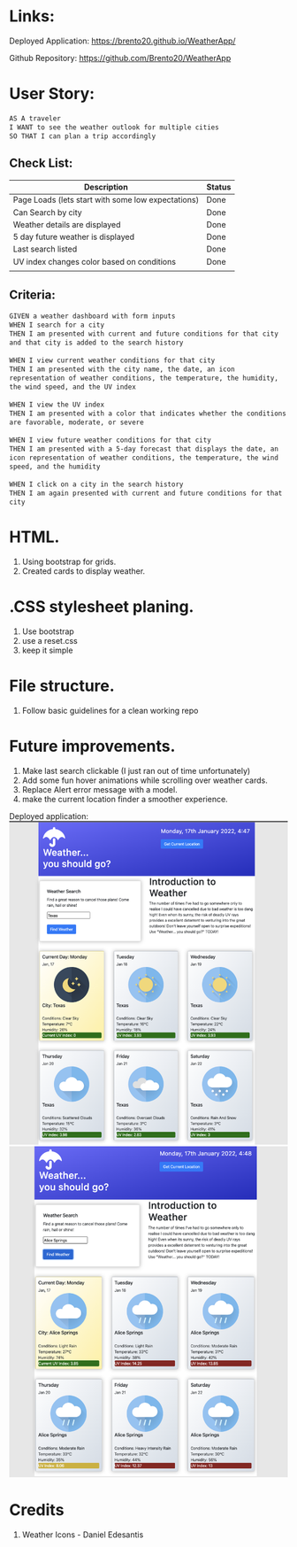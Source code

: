 
# Links:

Deployed Application: https://brento20.github.io/WeatherApp/

Github Repository: https://github.com/Brento20/WeatherApp

# User Story:

```
AS A traveler
I WANT to see the weather outlook for multiple cities
SO THAT I can plan a trip accordingly
```

## Check List:
|Description | Status |
|--|--|
| Page Loads (lets start with some low expectations) | Done |
|Can Search by city|Done|
|Weather details are displayed| Done|
|5 day future weather is displayed |Done|
|Last search listed| Done |
|UV index changes color based on conditions |Done|
|||

## Criteria:
```
GIVEN a weather dashboard with form inputs
WHEN I search for a city
THEN I am presented with current and future conditions for that city and that city is added to the search history

WHEN I view current weather conditions for that city
THEN I am presented with the city name, the date, an icon representation of weather conditions, the temperature, the humidity, the wind speed, and the UV index

WHEN I view the UV index
THEN I am presented with a color that indicates whether the conditions are favorable, moderate, or severe

WHEN I view future weather conditions for that city
THEN I am presented with a 5-day forecast that displays the date, an icon representation of weather conditions, the temperature, the wind speed, and the humidity

WHEN I click on a city in the search history
THEN I am again presented with current and future conditions for that city
```


# HTML.
1. Using bootstrap for grids.
2. Created cards to display weather.

# .CSS stylesheet planing.

 1. Use bootstrap
 2. use a reset.css
 3. keep it simple

# File structure.

 1. Follow basic guidelines for a clean working repo

# Future improvements.

1. Make last search clickable (I just ran out of time unfortunately)
2. Add some fun hover animations while scrolling over weather cards.
3. Replace Alert error message with a model.
4. make the current location finder a smoother experience.


Deployed application:
![screenshot](./assets/images/screenShot1.png)
![screenshot](./assets/images/screenShot2.png)

# Credits
1. Weather Icons - Daniel Edesantis
